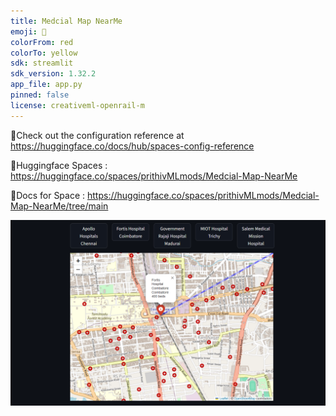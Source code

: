 ```yaml
---
title: Medcial Map NearMe
emoji: 🐠
colorFrom: red
colorTo: yellow
sdk: streamlit
sdk_version: 1.32.2
app_file: app.py
pinned: false
license: creativeml-openrail-m
---
```



🚀Check out the configuration reference at https://huggingface.co/docs/hub/spaces-config-reference

🚀Huggingface Spaces : https://huggingface.co/spaces/prithivMLmods/Medcial-Map-NearMe

🚀Docs for Space : https://huggingface.co/spaces/prithivMLmods/Medcial-Map-NearMe/tree/main

![alt text](Assets/ee.png)
